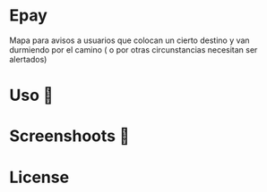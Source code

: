 # Epay

Mapa para avisos a usuarios que colocan un cierto destino y van durmiendo por el camino ( o por otras circunstancias necesitan ser alertados)

# Uso :wrench:

# Screenshoots :iphone:

# License
